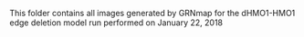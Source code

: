 This folder contains all images generated by GRNmap for the dHMO1-HMO1 edge deletion model run performed on January 22, 2018
